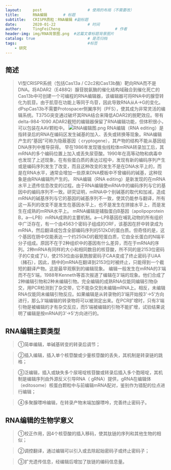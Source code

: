 ```yaml
---
layout:     post   				    # 使用的布局（不需要改）
title:      RNA编辑		# 标题 
subtitle:   CRISPR质粒：RNA编辑 #副标题
date:       2020-01-22 				# 时间
author:     TingFeiCheng 						# 作者
header-img: img/RNA背景图.png 	#这篇文章标题背景图片
catalog: true 						# 是否归档
tags:								#标签
    - 研究
---
```


## 简述
>VI型CRISPR系统（包括Cas13a / C2c2和Cas13b酶）靶向RNA而不是DNA。将ADAR2（E488Q）腺苷脱氨酶的催化结构域融合到催化死亡的Cas13b中可创建一个可编程的RNA编辑器，该编辑器可将RNA中的腺苷转化为肌苷。由于肌苷在功能上等同于鸟苷，因此导致RNA从A→G的变化。dPspCas13b不需要Protospacer侧翼序列（PFS），使其成为非常灵活的编辑系统。T375G突变通过破坏其RNA结合来降低ADAR2的脱靶效应。带有delta-984-1090 ADAR2截短的编辑器保留了RNA编辑功能，但体积很小，可以包装在AAV颗粒中。
>![RNA编辑图.png](https://i.loli.net/2021/01/22/FYz56KVdGTbySws.png)
RNA编辑（RNA editing）是指转录后的RNA在编码区发生碱基的加入、丢失或转换等现象。RNA编辑产生的“基因”可称为隐蔽基因（ cryptogene），其产物的结构不能从基因组DNA序列中推导获得。 早在1986年发现锥虫线粒体mRNA转录加工后，其mRNA的多个编码位置上加入或丢失尿苷酸。1990年在高等动物和病毒中也发现了上述现象，在有些蛋白质的表达过程中，发现有新的编码序列产生或是编码序列发生了改变，而且这种改变的发生不是在DNA水平上的，而是在RNA水平，通常会增加一些原来DNA模板中不曾编码的碱基，这种现象是由RNA编辑所产生的。
RNA编辑（RNA editing）是新发现的在mRNA水平上遗传信息改变的过程。由于RNA编辑使mRNA中的编码序列与它的基因中的编码序列不一致。研究证明，mRNA中个别碱基的取代和加减，造成mRNA的碱基序列与它的基因的碱基序列不一致，使其仍能参与翻译，所有这一系列的改变不是发生在基因水平上，也不是发生在拼接水平上，而是发生在成熟的mRNA水平上。
mRNA编辑是辅脂蛋白B基因（apolipoprotein B，a—LPB）mRNA成熟的主要机制。a—LPB基因在哺乳动物的所有组织中广泛存在，有一个由4563个密码子组成的ORF，该基因在肝中转录成为mRNA，然后翻译成包含全部编码序列的512kD的蛋白质。但奇怪的是，这个基因在肠中仅能表达一个约250kD的截短蛋白质，它由全长蛋白的N端半分子组成。原因不在于2种组织中的基因有什么差异，而在于mRNA的序列。2种mRNA有同样的大小和相同数目的核苷酸，所不同的是2153位密码子的C变成了U，使2153位由谷氨酰胺密码子CAA变成了终止密码子UAA（赭石），因此，肠中的mRNA在翻译到2153位时被终止，只能得到一个截短的翻译产物。这是最早观察到的编辑现象。
编辑一般发生在mRNA的3’端而不在5’端，1988年Kenneth等首次报道了编辑在3'端的现象。他们合成了2种编辑引物和2种未编辑引物。完全编辑的成熟RNA仅能同编辑引物杂交，用PCR检测到了杂交带，它不能杂交到未编辑mRNA上。相反，未编辑RNA仅能同未编辑引物反应。如果编辑是从转录物的3’端开始按3'→5’方向进行，那么3’端编辑的转录物将可以被测定出来。在PCR扩增时，只有3’端引物是被编辑的才有杂交反应，而5’端被编辑的引物不能扩增，试验结果说明了编辑是按mRNA的3’→5’方向进行的。

## RNA编辑主要类型

>①简单编辑，单碱基转变的转录后调节；

>②插入编辑，插入单个核苷酸或少量核苷酸的丢失，其机制是转录链的跳格；

>③泛编辑，插入或缺失多个尿嘧啶核苷酸或转录后插入多个胞嘧啶，其机制是编辑序列由外源反义引导RNA（ gRNA）提供，gRNA在编辑体（editosome）核蛋白颗粒中与前编辑mRNA配对，鉴别作为错配的位点进行编辑；

>④多聚腺嘌呤编辑，在转录产物末端加腺嘌呤，完善终止密码子。

## RNA编辑的生物学意义

>①校正作用，因4个核苷酸的插入移码，使其肽链的序列和其他生物的相似；

>②调控翻译，通过编辑可以引入或去除起始密码子或终止密码子；

>③扩充遗传信息，经编辑后增加了肽链的编码信息量。
